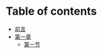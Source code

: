 # Table of contents

* [前言](README.md)
* [第一章](di-yi-zhang/README.md)
  * [第一节](di-yi-zhang/untitled.md)

